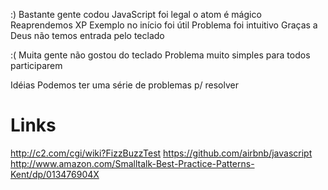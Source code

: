 :)
Bastante gente codou
JavaScript foi legal
o atom é mágico
Reaprendemos XP
Exemplo no início foi útil
Problema foi intuitivo
Graças a Deus não temos entrada pelo teclado

:(
Muita gente não gostou do teclado
Problema muito simples para todos participarem

Idéias
Podemos ter uma série de problemas p/ resolver

# Links
http://c2.com/cgi/wiki?FizzBuzzTest
https://github.com/airbnb/javascript
http://www.amazon.com/Smalltalk-Best-Practice-Patterns-Kent/dp/013476904X
